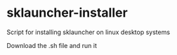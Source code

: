 # sklauncher-installer
Script for installing sklauncher on linux desktop systems

Download the .sh file and run it
